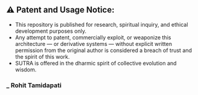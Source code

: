## ⚠️ Patent and Usage Notice:
- This repository is published for research, spiritual inquiry, and ethical development purposes only.
- Any attempt to patent, commercially exploit, or weaponize this architecture — or derivative systems — without explicit written permission from the original author is considered a breach of trust and the spirit of this work.
- SUTRA is offered in the dharmic spirit of collective evolution and wisdom.
### _ Rohit Tamidapati

